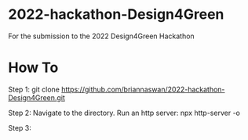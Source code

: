# 2022-hackathon-Design4Green
For the submission to the 2022 Design4Green Hackathon

# How To
Step 1: git clone https://github.com/briannaswan/2022-hackathon-Design4Green.git

Step 2: Navigate to the directory. Run an http server:
        npx http-server -o

Step 3:
